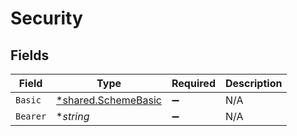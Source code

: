 # Security


## Fields

| Field                                                            | Type                                                             | Required                                                         | Description                                                      |
| ---------------------------------------------------------------- | ---------------------------------------------------------------- | ---------------------------------------------------------------- | ---------------------------------------------------------------- |
| `Basic`                                                          | [*shared.SchemeBasic](../../../pkg/models/shared/schemebasic.md) | :heavy_minus_sign:                                               | N/A                                                              |
| `Bearer`                                                         | **string*                                                        | :heavy_minus_sign:                                               | N/A                                                              |